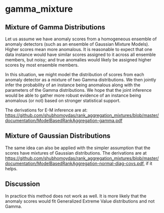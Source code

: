 # gamma_mixture

Mixture of Gamma Distributions
-------------
Let us assume we have anomaly scores from a homogeneous ensemble of anomaly detectors (such as an ensemble of Gaussian Mixture Models). Higher scores mean more anomalous. It is reasonable to expect that one data instance would have similar scores assigned to it across all ensemble members, but noisy; and true anomalies would likely be assigned higher scores by most ensemble members.

In this situation, we might model the distribution of scores from each anomaly detector as a mixture of two Gamma distributions. We then jointly infer the probability of an instance being anomalous along with the parameters of the Gamma distributions. We hope that the joint inference would be able to gather more robust evidence of an instance being anomalous (or not) based on stronger statistical support.

The derivations for E-M inference are at: https://github.com/shubhomoydas/rank_aggregation_mixtures/blob/master/documentation/ModelBasedRankAggregation-gamma.pdf

Mixture of Gaussian Distributions
-------------
The same idea can also be applied with the simpler assumption that the scores have mixtures of Gaussian distributions. The derivations are at https://github.com/shubhomoydas/rank_aggregation_mixtures/blob/master/documentation/ModelBasedRankAggregation-normal-diag-covs.pdf, if it helps.

Discussion
-------------
In practice this method does not work as well. It is more likely that the anomaly scores would fit Generalized Extreme Value distributions and not Gamma.
